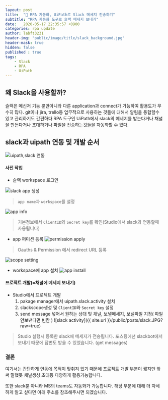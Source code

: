 ```yaml
---
layout: post
title:  "💬 RPA 자동화, UiPath로 Slack 메세지 전송하기"
subtitle: "RPA 자동화 도구로 슬랙 메세지 보내기" 
date:   2020-05-17 22:35:57 +0900
categories: rpa update
author: labft3231
header-img: "public/image/title/slack_background.jpg"
header-mask: true
hidden: false
published : true
tags:
    - Slack
    - RPA
    - UiPath
---
```


## 왜 Slack을 사용할까?

슬랙은 메신저 기능 뿐만아니라 다른 application과 connect가 가능하여 활용도가 무수히 많다. 
git이나 jira, trello등 업무적으로 사용하는 것들에 대해서 알림을 통합할수 있고 관리하기도 간편하다 
RPA 도구인 UiPath에서 slack의 메세지를 받는다거나 채널을 만든다거나 초대하거나 파일을 전송하는것들을 자동화할 수 있다.


## slack과 uipath 연동 및 개발 순서

![uipath,slack 연동](https://files.readme.io/81b00c3-Slack_Setup.png)

#### 사전 작업
- 슬랙 workspace 로그인

<!-- - 슬랙 app 생성 : https://api.slack.com/apps로 이동하여 create app -->

![slack app 생성](https://files.readme.io/49c45e5-Slack_CreateApp_1.png)
> `app name`과 `workspace`를 설정

![app info](https://files.readme.io/efaa234-Slack_AppCredentials.png)
> 기본정보에서 `ClientID`와 `Secret key`를 확인(Studio에서 slack과 연동할때 사용됩니다)

- app 퍼미션 등록
![permission apply](https://files.readme.io/f0127ec-Slack_RedirectURLs.png)
> Oauths & Permission 에서 redirect URL 등록

![scope setting](https://files.readme.io/f188720-Slack_SelectTokenScopes.png)
- workspace에 app 설치
![app install](https://files.readme.io/96d6195-Slack_InstallApptoWorkspace.png)
   

#### 프로젝트 개발(=채널에 메세지 보내기)
- Studio에서 프로젝트 개발
   1. pakage manager에서 uipath.slack.activity 설치
   2. slackscope생성 및 `ClientID`와 `Secret key` 설정
   3. send message 넣어서 원하는 상대 및 채널, 보낼메세지, 보낼파일 지정( 파일 안보낸다면 빈칸 )
![slack activity]({{ site.url }}/public/posts/slack.JPG?raw=true)


> Studio 실행시 등록한 slack에 메세지가 전송됩니다. 포스팅에선 slackbot에서 보내기 때문에 답변도 받을 수 있었습니다. (get messages)


### 결론
여기서는 간단하게 연동에 목적이 맞춰져 있기 때문에 프로젝트 개발 부분이 짧지만 
앞써 말했듯 채널생성 초대등 다양하게 활용가능합니다.

또한 slack뿐 아니라 MS의 teams도 자동화가 가능합니다. 
해당 부분에 대해 더 자세하게 알고 싶다면 아래 주소를 참조해주시면 되겠습니다.

<!-- https://docs.uipath.com/integrations/docs/slack -->

